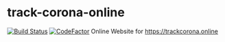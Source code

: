 # track-corona-online
[![Build Status](https://travis-ci.org/theajit/track-corona-online.svg?branch=master)](https://travis-ci.org/theajit/track-corona-online)
[![CodeFactor](https://www.codefactor.io/repository/github/theajit/track-corona-online/badge)](https://www.codefactor.io/repository/github/theajit/track-corona-online)
Online Website for https://trackcorona.online


